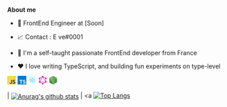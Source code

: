 <br />

**About me**

- 💼 FrontEnd Engineer at [Soon]

- 📈 Contact : E ve#0001

- 🌺 I'm a self-taught passionate FrontEnd developer from France 

- ❤️ I love writing TypeScript, and building fun experiments on type-level

<code><img height="20" alt="javascript" src="https://raw.githubusercontent.com/github/explore/80688e429a7d4ef2fca1e82350fe8e3517d3494d/topics/javascript/javascript.png"></code>
<code><img height="20" alt="typescript" src="https://raw.githubusercontent.com/github/explore/80688e429a7d4ef2fca1e82350fe8e3517d3494d/topics/typescript/typescript.png"></code>
<code><img height="20" alt="react" src="https://raw.githubusercontent.com/github/explore/80688e429a7d4ef2fca1e82350fe8e3517d3494d/topics/react/react.png"></code>
<code><img height="20" alt="graphql" src="https://raw.githubusercontent.com/github/explore/5c058a388828bb5fde0bcafd4bc867b5bb3f26f3/topics/graphql/graphql.png"></code>
<code><img height="20" alt="nodejs" src="https://raw.githubusercontent.com/github/explore/80688e429a7d4ef2fca1e82350fe8e3517d3494d/topics/nodejs/nodejs.png"></code>    


| <a href="https://github.com/oO0Eve0Oo/github-readme-stats"><img align="center" src="https://github-readme-stats.vercel.app/api?username=oO0Eve0Oo&show_icons=true&include_all_commits=true&theme=buefy&hide_border=true" alt="Anurag's github stats" /></a> | <a 
[![Top Langs](https://github-readme-stats.vercel.app/api/top-langs/?username=dictateurfou&layout=compact)](https://github.com/anuraghazra/github-readme-stats)
